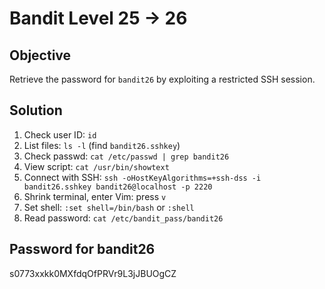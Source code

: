 # Bandit Level 25 → 26

## Objective
Retrieve the password for `bandit26` by exploiting a restricted SSH session.

## Solution
1. Check user ID: `id`
2. List files: `ls -l` (find `bandit26.sshkey`)
3. Check passwd: `cat /etc/passwd | grep bandit26`
4. View script: `cat /usr/bin/showtext`
5. Connect with SSH: `ssh -oHostKeyAlgorithms=+ssh-dss -i bandit26.sshkey bandit26@localhost -p 2220`
6. Shrink terminal, enter Vim: press `v`
7. Set shell: `:set shell=/bin/bash` or `:shell`
8. Read password: `cat /etc/bandit_pass/bandit26`

## Password for bandit26
s0773xxkk0MXfdqOfPRVr9L3jJBUOgCZ